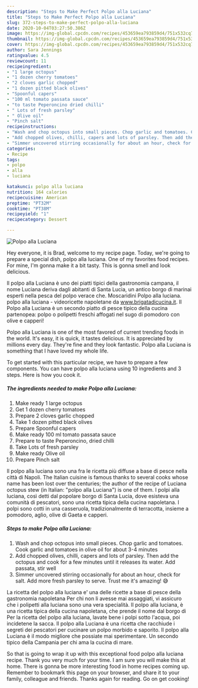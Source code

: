 ```yaml
---
description: "Steps to Make Perfect Polpo alla Luciana"
title: "Steps to Make Perfect Polpo alla Luciana"
slug: 372-steps-to-make-perfect-polpo-alla-luciana
date: 2020-10-04T03:27:50.386Z
image: https://img-global.cpcdn.com/recipes/453659ea793859d4/751x532cq70/polpo-alla-luciana-recipe-main-photo.jpg
thumbnail: https://img-global.cpcdn.com/recipes/453659ea793859d4/751x532cq70/polpo-alla-luciana-recipe-main-photo.jpg
cover: https://img-global.cpcdn.com/recipes/453659ea793859d4/751x532cq70/polpo-alla-luciana-recipe-main-photo.jpg
author: Sara Jennings
ratingvalue: 4.5
reviewcount: 11
recipeingredient:
- "1 large octopus"
- "1 dozen cherry tomatoes"
- "2 cloves garlic chopped"
- "1 dozen pitted black olives"
- "Spoonful capers"
- "100 ml tomato passata sauce"
- "to taste Peperoncino dried chilli"
- " Lots of fresh parsley"
- " Olive oil"
- "Pinch salt"
recipeinstructions:
- "Wash and chop octopus into small pieces. Chop garlic and tomatoes. Cook garlic and tomatoes in olive oil for about 3-4 minutes"
- "Add chopped olives, chilli, capers and lots of parsley. Then add the octopus and cook for a few minutes until it releases its water. Add passata, stir well"
- "Simmer uncovered stirring occasionally for about an hour, check for salt. Add more fresh parsley to serve. Trust me it&#39;s amazing! 😅"
categories:
- Recipe
tags:
- polpo
- alla
- luciana

katakunci: polpo alla luciana 
nutrition: 164 calories
recipecuisine: American
preptime: "PT32M"
cooktime: "PT38M"
recipeyield: "1"
recipecategory: Dessert

---
```



![Polpo alla Luciana](https://img-global.cpcdn.com/recipes/453659ea793859d4/751x532cq70/polpo-alla-luciana-recipe-main-photo.jpg)

Hey everyone, it is Brad, welcome to my recipe page. Today, we're going to prepare a special dish, polpo alla luciana. One of my favorites food recipes. For mine, I'm gonna make it a bit tasty. This is gonna smell and look delicious.

Il polpo alla Luciana è uno dei piatti tipici della gastronomia campana, il nome Luciana deriva dagli abitanti di Santa Lucia, un antico borgo di marinai esperti nella pesca del polpo verace che. Moscaridini Polpo alla luciana. polpo alla luciana - videoricette napoletane da www.brigatadicucina.it. Il Polpo alla Luciana è un secondo piatto di pesce tipico della cucina partenopea: polpo o polipetti freschi affogati nel sugo di pomodoro con olive e capperi!

Polpo alla Luciana is one of the most favored of current trending foods in the world. It's easy, it is quick, it tastes delicious. It is appreciated by millions every day. They're fine and they look fantastic. Polpo alla Luciana is something that I have loved my whole life.


To get started with this particular recipe, we have to prepare a few components. You can have polpo alla luciana using 10 ingredients and 3 steps. Here is how you cook it.

<!--inarticleads1-->

##### The ingredients needed to make Polpo alla Luciana:

1. Make ready 1 large octopus
1. Get 1 dozen cherry tomatoes
1. Prepare 2 cloves garlic chopped
1. Take 1 dozen pitted black olives
1. Prepare Spoonful capers
1. Make ready 100 ml tomato passata sauce
1. Prepare to taste Peperoncino, dried chilli
1. Take  Lots of fresh parsley
1. Make ready  Olive oil
1. Prepare Pinch salt


Il polpo alla luciana sono una fra le ricetta più diffuse a base di pesce nella città di Napoli. The Italian cuisine is famous thanks to several cooks whose name has been lost over the centuries; the author of the recipe of Luciana octopus stew (in Italian: &#34;polpo alla Luciana&#34;) is one of them. I polpi alla lucìana, così detti dal popolare borgo di Santa Lucia, dove esisteva una comunità di pescatori, sono una ricetta tipica della cucina napoletana. I polpi sono cotti in una casseruola, tradizionalmente di terracotta, insieme a pomodoro, aglio, olive di Gaeta e capperi. 

<!--inarticleads2-->

##### Steps to make Polpo alla Luciana:

1. Wash and chop octopus into small pieces. Chop garlic and tomatoes. Cook garlic and tomatoes in olive oil for about 3-4 minutes
1. Add chopped olives, chilli, capers and lots of parsley. Then add the octopus and cook for a few minutes until it releases its water. Add passata, stir well
1. Simmer uncovered stirring occasionally for about an hour, check for salt. Add more fresh parsley to serve. Trust me it&#39;s amazing! 😅


La ricetta del polpo alla luciana e&#39; una delle ricette a base di pesce della gastronomia napoletana Per chi non li avesse mai assaggiati, vi assicuro che i polipetti alla luciana sono una vera specialità. Il polpo alla luciana, è una ricetta tipica della cucina napoletana, che prende il nome dal borgo di Per la ricetta del polpo alla luciana, lavate bene i polpi sotto l&#39;acqua, poi incidetene la sacca. Il polpo alla Luciana è una ricetta che racchiude i segreti dei pescatori per cucinare un polpo morbido e saporito. Il polpo alla Luciana è il modo migliore che possiate mai sperimentare. Un secondo tipico della Campania per chi ama la cucina di mare. 

So that is going to wrap it up with this exceptional food polpo alla luciana recipe. Thank you very much for your time. I am sure you will make this at home. There is gonna be more interesting food in home recipes coming up. Remember to bookmark this page on your browser, and share it to your family, colleague and friends. Thanks again for reading. Go on get cooking!
